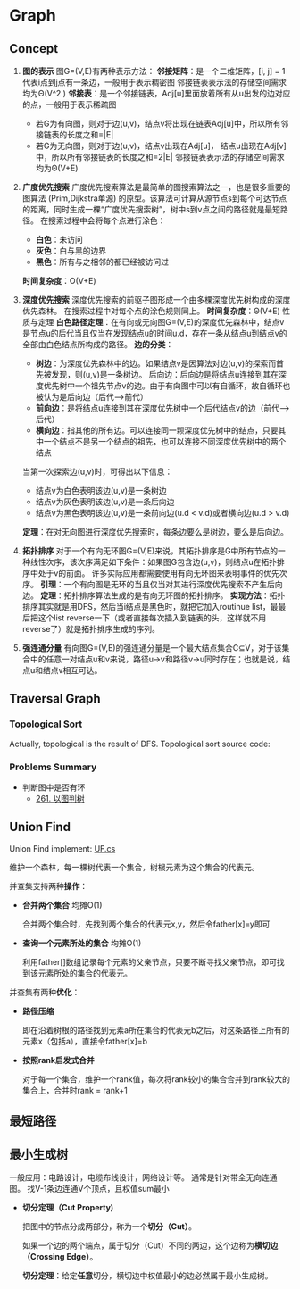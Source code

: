 # Graph
## Concept
1. **图的表示**
图G=(V,E)有两种表示方法：
**邻接矩阵**：是一个二维矩阵，[i, j] = 1 代表i点到j点有一条边，一般用于表示稠密图
邻接链表表示法的存储空间需求均为Θ(V^2 )
**邻接表**：是一个邻接链表，Adj[u]里面放着所有从u出发的边对应的点，一般用于表示稀疏图
    * 若G为有向图，则对于边(u,v)，结点v将出现在链表Adj[u]中，所以所有邻接链表的长度之和=|E|
    * 若G为无向图，则对于边(u,v)，结点v出现在Adj[u]， 结点u出现在Adj[v]中，所以所有邻接链表的长度之和=2|E|
邻接链表表示法的存储空间需求均为Θ(V+E)

2. **广度优先搜索**
广度优先搜索算法是最简单的图搜索算法之一，也是很多重要的图算法 (Prim,Dijkstra单源) 的原型。该算法可计算从源节点s到每个可达节点的距离，同时生成一棵“广度优先搜索树”，树中s到v点之间的路径就是最短路径。
在搜索过程中会将每个点进行涂色：
    * **白色**：未访问
    * **灰色**：白与黑的边界
    * **黑色**：所有与之相邻的都已经被访问过

    **时间复杂度**：Ο(V+E)

3. **深度优先搜索**
深度优先搜索的前驱子图形成一个由多棵深度优先树构成的深度优先森林。
在搜索过程中对每个点的涂色规则同上。
**时间复杂度**：Θ(V+E)
性质与定理
**白色路径定理**：在有向或无向图G=(V,E)的深度优先森林中，结点v是节点u的后代当且仅当在发现结点u的时间u.d，存在一条从结点u到结点v的全部由白色结点所构成的路径。
 **边的分类**：
    - **树边**：为深度优先森林中的边。如果结点v是因算法对边(u,v)的探索而首先被发现，则(u,v)是一条树边。
    后向边：后向边是将结点u连接到其在深度优先树中一个祖先节点v的边。由于有向图中可以有自循环，故自循环也被认为是后向边（后代-->前代）
    - **前向边**：是将结点u连接到其在深度优先树中一个后代结点v的边（前代-->后代）
    - **横向边**：指其他的所有边。可以连接同一颗深度优先树中的结点，只要其中一个结点不是另一个结点的祖先，也可以连接不同深度优先树中的两个结点

    当第一次探索边(u,v)时，可得出以下信息：
    * 结点v为白色表明该边(u,v)是一条树边
    * 结点v为灰色表明该边(u,v)是一条后向边
    * 结点v为黑色表明该边(u,v)是一条前向边(u.d < v.d)或者横向边(u.d > v.d)

    **定理**：在对无向图进行深度优先搜索时，每条边要么是树边，要么是后向边。

4. **拓扑排序**
对于一个有向无环图G=(V,E)来说，其拓扑排序是G中所有节点的一种线性次序，该次序满足如下条件：如果图G包含边(u,v)，则结点u在拓扑排序中处于v的前面。
许多实际应用都需要使用有向无环图来表明事件的优先次序。
**引理**：一个有向图是无环的当且仅当对其进行深度优先搜索不产生后向边。
**定理**：拓扑排序算法生成的是有向无环图的拓扑排序。
**实现方法**：拓扑排序其实就是用DFS，然后当i结点是黑色时，就把它加入routinue list，最最后把这个list reverse一下（或者直接每次插入到链表的头，这样就不用reverse了）就是拓扑排序生成的序列。

5. **强连通分量**
有向图G=(V,E)的强连通分量是一个最大结点集合C⊆V，对于该集合中的任意一对结点u和v来说，路径u→v和路径v→u同时存在；也就是说，结点u和结点v相互可达。

## Traversal Graph
### Topological Sort
Actually, topological is the result of DFS.
Topological sort source code:
### Problems Summary
* 判断图中是否有环
    * [261. 以图判树](https://leetcode-cn.com/problems/graph-valid-tree/)

## Union Find
Union Find implement: [UF.cs](https://github.com/Sophie1797/AlgorithmLearningNote/blob/master/src/AlgorithmNote/AlgorithmNote/Graph/UF.cs)

维护一个森林，每一棵树代表一个集合，树根元素为这个集合的代表元。

并查集支持两种**操作**：

* **合并两个集合** 均摊O(1)

   合并两个集合时，先找到两个集合的代表元x,y，然后令father[x]=y即可
   
* **查询一个元素所处的集合** 均摊O(1)

   利用father[]数组记录每个元素的父亲节点，只要不断寻找父亲节点，即可找到该元素所处的集合的代表元。

并查集有两种**优化**：

* **路径压缩**

   即在沿着树根的路径找到元素a所在集合的代表元b之后，对这条路径上所有的元素x（包括a），直接令father[x]=b
   
* **按照rank启发式合并**

   对于每一个集合，维护一个rank值，每次将rank较小的集合合并到rank较大的集合上，合并时rank = rank+1

## 最短路径

## 最小生成树
一般应用：电路设计，电缆布线设计，网络设计等。
通常是针对带全无向连通图。
找V-1条边连通V个顶点，且权值sum最小

* **切分定理（Cut Property)**

   把图中的节点分成两部分，称为一个**切分（Cut）**。

   如果一个边的两个端点，属于切分（Cut）不同的两边，这个边称为**横切边（Crossing Edge）**。

   **切分定理**：给定**任意**切分，横切边中权值最小的边必然属于最小生成树。
